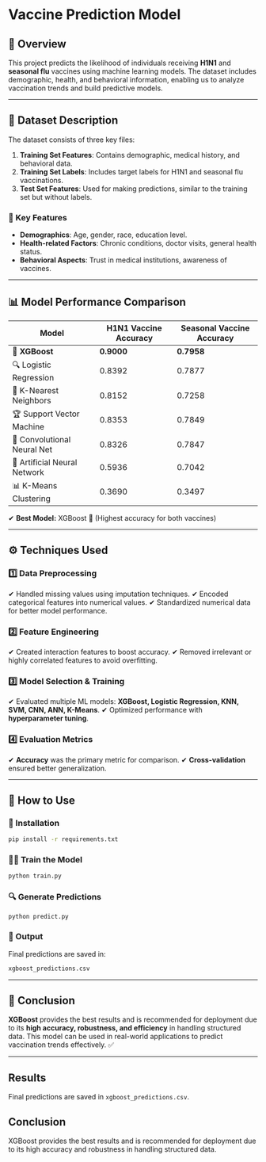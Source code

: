 # Vaccine Prediction Model

## 📝 Overview
This project predicts the likelihood of individuals receiving **H1N1** and **seasonal flu** vaccines using machine learning models. The dataset includes demographic, health, and behavioral information, enabling us to analyze vaccination trends and build predictive models.

---

## 📂 Dataset Description
The dataset consists of three key files:
1. **Training Set Features**: Contains demographic, medical history, and behavioral data.
2. **Training Set Labels**: Includes target labels for H1N1 and seasonal flu vaccinations.
3. **Test Set Features**: Used for making predictions, similar to the training set but without labels.

### 🔑 Key Features
- **Demographics**: Age, gender, race, education level.
- **Health-related Factors**: Chronic conditions, doctor visits, general health status.
- **Behavioral Aspects**: Trust in medical institutions, awareness of vaccines.

---

## 📊 Model Performance Comparison

| Model                        | H1N1 Vaccine Accuracy | Seasonal Vaccine Accuracy |
|------------------------------|----------------------|--------------------------|
| 🎯 **XGBoost**               | **0.9000**          | **0.7958**               |
| 🔍 Logistic Regression       | 0.8392              | 0.7877                   |
| 🔎 K-Nearest Neighbors       | 0.8152              | 0.7258                   |
| 🏆 Support Vector Machine    | 0.8353              | 0.7849                   |
| 🧠 Convolutional Neural Net  | 0.8326              | 0.7847                   |
| 🔬 Artificial Neural Network | 0.5936              | 0.7042                   |
| 📊 K-Means Clustering        | 0.3690              | 0.3497                   |

✔ **Best Model:** XGBoost 🚀 (Highest accuracy for both vaccines)

---

## ⚙️ Techniques Used

### 1️⃣ Data Preprocessing
✔ Handled missing values using imputation techniques.
✔ Encoded categorical features into numerical values.
✔ Standardized numerical data for better model performance.

### 2️⃣ Feature Engineering
✔ Created interaction features to boost accuracy.
✔ Removed irrelevant or highly correlated features to avoid overfitting.

### 3️⃣ Model Selection & Training
✔ Evaluated multiple ML models: **XGBoost, Logistic Regression, KNN, SVM, CNN, ANN, K-Means**.
✔ Optimized performance with **hyperparameter tuning**.

### 4️⃣ Evaluation Metrics
✔ **Accuracy** was the primary metric for comparison.
✔ **Cross-validation** ensured better generalization.

---

## 🚀 How to Use

### 🔧 Installation
```sh
pip install -r requirements.txt
```

### 🏋️‍♂️ Train the Model
```sh
python train.py
```

### 🔍 Generate Predictions
```sh
python predict.py
```

### 📂 Output
Final predictions are saved in:
```sh
xgboost_predictions.csv
```

---

## 🎯 Conclusion
**XGBoost** provides the best results and is recommended for deployment due to its **high accuracy, robustness, and efficiency** in handling structured data. This model can be used in real-world applications to predict vaccination trends effectively. ✅

---


## Results
Final predictions are saved in `xgboost_predictions.csv`.

## Conclusion
XGBoost provides the best results and is recommended for deployment due to its high accuracy and robustness in handling structured data.

